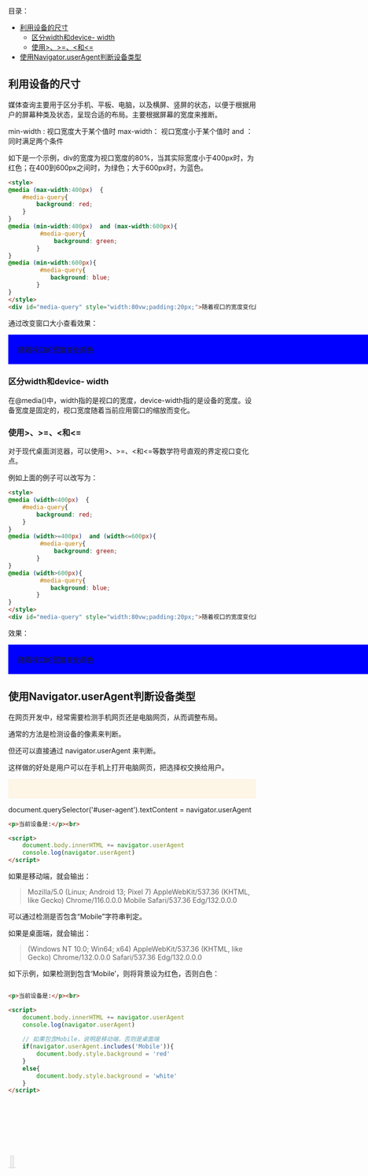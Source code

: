 <p id="toc">目录：</p>
<a href="#toc" style="position:fixed; opacity:0.1;top:60vh;font-size:1.5rem;">🔼</a>

- [利用设备的尺寸](#利用设备的尺寸)
  - [区分width和device- width](#区分width和device--width)
  - [使用\>、\>=、\<和\<=](#使用和)
- [使用Navigator.userAgent判断设备类型](#使用navigatoruseragent判断设备类型)

##  利用设备的尺寸

媒体查询主要用于区分手机、平板、电脑，以及横屏、竖屏的状态，以便于根据用户的屏幕种类及状态，呈现合适的布局。主要根据屏幕的宽度来推断。

min-width : 视口宽度大于某个值时
max-width： 视口宽度小于某个值时
and  ：同时满足两个条件


如下是一个示例，div的宽度为视口宽度的80%，当其实际宽度小于400px时，为红色；在400到600px之间时，为绿色；大于600px时，为蓝色。

```html
<style>
@media (max-width:400px)  {
    #media-query{
        background: red;
    }
}
@media (min-width:400px)  and (max-width:600px){
         #media-query{
             background: green;
        }
}
@media (min-width:600px){
         #media-query{
            background: blue;
        }
}
</style>
<div id="media-query" style="width:80vw;padding:20px;">随着视口的宽度变化颜色</div>
```

通过改变窗口大小查看效果：

<style>
@media (max-width:400px)  {
    #media-query{
        background: red;
    }
}
@media (min-width:400px)  and (max-width:600px){
         #media-query{
             background: green;
        }
}
@media (min-width:600px){
         #media-query{
            background: blue;
        }
}
</style>
<div id="media-query" style="width:80vw;padding:20px;">随着视口的宽度变化颜色</div>

### 区分width和device- width

在@media()中，width指的是视口的宽度，device-width指的是设备的宽度。设备宽度是固定的，视口宽度随着当前应用窗口的缩放而变化。



###  使用>、>=、<和<=

对于现代桌面浏览器，可以使用>、>=、<和<=等数学符号直观的界定视口变化点。

例如上面的例子可以改写为：

```html
<style>
@media (width<400px)  {
    #media-query{
        background: red;
    }
}
@media (width>=400px)  and (width<=600px){
         #media-query{
             background: green;
        }
}
@media (width>600px){
         #media-query{
            background: blue;
        }
}
</style>
<div id="media-query" style="width:80vw;padding:20px;">随着视口的宽度变化颜色</div>
```

效果：


<style>
@media (width<400px)  {
    #media-query{
        background: red;
    }
}
@media (width>=400px)  and (width<=600px){
         #media-query{
             background: green;
        }
}
@media (width>600px){
         #media-query{
            background: blue;
        }
}
</style>
<div id="media-query" style="width:80vw;padding:20px;">随着视口的宽度变化颜色</div>


##  使用Navigator.userAgent判断设备类型


在网页开发中，经常需要检测手机网页还是电脑网页，从而调整布局。

通常的方法是检测设备的像素来判断。

但还可以直接通过 navigator.userAgent 来判断。

这样做的好处是用户可以在手机上打开电脑网页，把选择权交换给用户。

<p id="user-agent" style="background:oldLace; padding: 20px;"></p>
<scipt>
        document.querySelector('#user-agent').textContent = navigator.userAgent
</script>

```html
<p>当前设备是:</p><br>

<script>
    document.body.innerHTML += navigator.userAgent
    console.log(navigator.userAgent)
</script>
```


如果是移动端，就会输出：

> Mozilla/5.0 (Linux; Android 13; Pixel 7) AppleWebKit/537.36 (KHTML, like Gecko) Chrome/116.0.0.0 Mobile Safari/537.36 Edg/132.0.0.0

可以通过检测是否包含“Mobile”字符串判定。

如果是桌面端，就会输出：

> (Windows NT 10.0; Win64; x64) AppleWebKit/537.36 (KHTML, like Gecko) Chrome/132.0.0.0 Safari/537.36 Edg/132.0.0.0


如下示例，如果检测到包含‘Mobile’，则将背景设为红色，否则白色：

```html
  
<p>当前设备是:</p><br>

<script>
    document.body.innerHTML += navigator.userAgent
    console.log(navigator.userAgent)
    
    // 如果包含Mobile，说明是移动端，否则是桌面端 
    if(navigator.userAgent.includes('Mobile')){
        document.body.style.background = 'red'
    }
    else{
        document.body.style.background = 'white'
    }
</script>
```